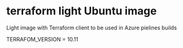 # terraform light Ubuntu image

Light image with Terraform client to be used in Azure pielines builds

TERRAFOM_VERSION = 10.11
